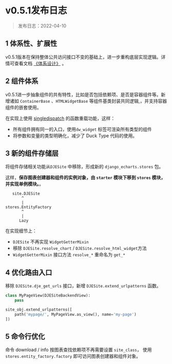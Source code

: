 # v0.5.1发布日志

> 发布日志：2022-04-10



## 1 体系性、扩展性

v0.5.1版本在保持整体公共访问接口不变的基础上，进一步重构底层实现逻辑。详情可查看文档 [《体系设计》](/reference/system_design/) 。

## 2 组件体系

v0.5.1进一步抽象组件的共有特性，比如是否包括依赖项、是否是容器组件等。新增诸如 `ContainerBase` 、`HTMLWidgetBase` 等组件基类封装共同逻辑,，并支持容器组件的嵌套使用。

在实现上使用 [singledispatch](https://docs.python.org/3/library/functools.html#functools.singledispatch) 的函数重载功能，这样：

- 所有组件拥有同一的入口，使用`dw_widget` 标签可渲染所有类型的组件
- 将参数和变量的类型明确化，减少了 Duck Type 代码的使用。

## 3 新的组件存储层

将组件存储相关功能从`DJESite` 中移除，形成新的 `django_echarts.stores` 包。

这样，**保存图表创建器和组件的实例对象，由 `starter` 模块下移到 `stores` 模块，并实现单例模块。**。

```
   site.DJESite
       ^
       |
stores.EntityFactory
       ^
       |
      Lazy
```

在实现细节上：

- `DJESite` 不再实现 `WidgetGetterMixin`
- 移除 `DJESite.resolve_chart` / `DJESite.resolve_html_widget`方法
- `WidgetGetterMixin` 接口方法 `resolve_*` 重命名为 `get_*` 



## 4 优化路由入口

移除 `DJESite.dje_get_urls` 接口，新增 `DJESite.extend_urlpatterns` 函数。

````python
class MyPageView(DJESiteBackendView):
    pass

site_obj.extend_urlpatterns([
    path('mypage/', MyPageView.as_view(), name='my-page')
])
````

## 5 命令行优化

命令 download / info 按图表查找依赖项不再需要设置 `site_class`， 使用 `stores.entity_factory.factory` 即可访问图表创建器和组件对象。





